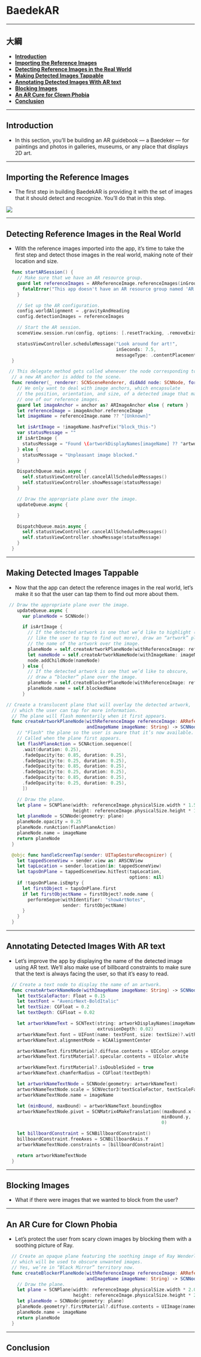 # BaedekAR

------

## 大綱

- [**Introduction**](#1)
- [**Importing the Reference Images**](#2)
- [**Detecting Reference Images in the Real World**](#3)
- [**Making Detected Images Tappable**](#4)
- [**Annotating Detected Images With AR text**](#5)
- [**Blocking Images**](#6)
- [**An AR Cure for Clown Phobia**](#7)
- [**Conclusion**](#8)

------

<h2 id="1">Introduction</h2>

- In this section, you’ll be building an AR guidebook — a Baedeker — for paintings and photos in galleries, museums, or any place that displays 2D art.

------

<h2 id="2">Importing the Reference Images</h2>

- The first step in building BaedekAR is providing it with the set of images that it should detect and recognize. You’ll do that in this step.

![](../.gitbook/assets/118.png)

------

<h2 id="3">Detecting Reference Images in the Real World</h2>

- With the reference images imported into the app, it’s time to take the first step and detect those images in the real world, making note of their location and size.

```swift
  func startARSession() {
    // Make sure that we have an AR resource group.
    guard let referenceImages = ARReferenceImage.referenceImages(inGroupNamed: "AR Resources", bundle: nil) else {
      fatalError("This app doesn't have an AR resource group named 'AR Resources'!")
    }

    // Set up the AR configuration.
    config.worldAlignment = .gravityAndHeading
    config.detectionImages = referenceImages

    // Start the AR session.
    sceneView.session.run(config, options: [.resetTracking, .removeExistingAnchors])

    statusViewController.scheduleMessage("Look around for art!",
                                         inSeconds: 7.5,
                                         messageType: .contentPlacement)
  }
```

```swift
 // This delegate method gets called whenever the node corresponding to
  // a new AR anchor is added to the scene.
  func renderer(_ renderer: SCNSceneRenderer, didAdd node: SCNNode, for anchor: ARAnchor) {
    // We only want to deal with image anchors, which encapsulate
    // the position, orientation, and size, of a detected image that matches
    // one of our reference images.
    guard let imageAnchor = anchor as? ARImageAnchor else { return }
    let referenceImage = imageAnchor.referenceImage
    let imageName = referenceImage.name ?? "[Unknown]"

    let isArtImage = !imageName.hasPrefix("block_this-")
    var statusMessage = ""
    if isArtImage {
      statusMessage = "Found \(artworkDisplayNames[imageName] ?? "artwork")."
    } else {
      statusMessage = "Unpleasant image blocked."
    }

    DispatchQueue.main.async {
      self.statusViewController.cancelAllScheduledMessages()
      self.statusViewController.showMessage(statusMessage)
    }

    // Draw the appropriate plane over the image.
    updateQueue.async {

    }

    DispatchQueue.main.async {
      self.statusViewController.cancelAllScheduledMessages()
      self.statusViewController.showMessage(statusMessage)
    }
  }
```



------

<h2 id="4">Making Detected Images Tappable</h2>

- Now that the app can detect the reference images in the real world, let’s make it so that the user can tap them to find out more about them.

```swift
 // Draw the appropriate plane over the image.
    updateQueue.async {
      var planeNode = SCNNode()

      if isArtImage {
        // If the detected artwork is one that we’d like to highlight (and one which we’d
        // like the user to tap to find out more), draw an “artwork” plane and
        // the name of the artwork over the image.
        planeNode = self.createArtworkPlaneNode(withReferenceImage: referenceImage, andImageName: imageName)
        let nameNode = self.createArtworkNameNode(withImageName: imageName)
        node.addChildNode(nameNode)
      } else {
        // If the detected artwork is one that we’d like to obscure,
        // draw a “blocker” plane over the image.
        planeNode = self.createBlockerPlaneNode(withReferenceImage: referenceImage, andImageName: imageName)
        planeNode.name = self.blockedName
      }
```

```swift
// Create a translucent plane that will overlay the detected artwork,
  // which the user can tap for more information.
  // The plane will flash momentarily when it first appears.
  func createArtworkPlaneNode(withReferenceImage referenceImage: ARReferenceImage,
                              andImageName imageName: String) -> SCNNode {
    // "Flash" the plane so the user is aware that it’s now available.
    // Called when the plane first appears.
    let flashPlaneAction = SCNAction.sequence([
      .wait(duration: 0.25),
      .fadeOpacity(to: 0.85, duration: 0.25),
      .fadeOpacity(to: 0.25, duration: 0.25),
      .fadeOpacity(to: 0.85, duration: 0.25),
      .fadeOpacity(to: 0.25, duration: 0.25),
      .fadeOpacity(to: 0.85, duration: 0.25),
      .fadeOpacity(to: 0.25, duration: 0.25),
      ])

    // Draw the plane.
    let plane = SCNPlane(width: referenceImage.physicalSize.width * 1.5,
                         height: referenceImage.physicalSize.height * 1.5)
    let planeNode = SCNNode(geometry: plane)
    planeNode.opacity = 0.25
    planeNode.runAction(flashPlaneAction)
    planeNode.name = imageName
    return planeNode
  }
```

```swift
  @objc func handleScreenTap(sender: UITapGestureRecognizer) {
    let tappedSceneView = sender.view as! ARSCNView
    let tapLocation = sender.location(in: tappedSceneView)
    let tapsOnPlane = tappedSceneView.hitTest(tapLocation,
                                              options: nil)
    if !tapsOnPlane.isEmpty {
      let firstObject = tapsOnPlane.first
      if let firstObjectName = firstObject?.node.name {
        performSegue(withIdentifier: "showArtNotes",
                     sender: firstObjectName)
      }
    }
  }
```

------

<h2 id="5">Annotating Detected Images With AR text</h2>

- Let’s improve the app by displaying the name of the detected image using AR text. We’ll also make use of billboard constraints to make sure that the text is always facing the user, so that it’s easy to read.

```swift
  // Create a text node to display the name of an artwork.
  func createArtworkNameNode(withImageName imageName: String) -> SCNNode {
    let textScaleFactor: Float = 0.15
    let textFont = "AvenirNext-BoldItalic"
    let textSize: CGFloat = 0.2
    let textDepth: CGFloat = 0.02

    let artworkNameText = SCNText(string: artworkDisplayNames[imageName],
                                  extrusionDepth: 0.02)
    artworkNameText.font = UIFont(name: textFont, size: textSize)?.withTraits(traits: .traitBold)
    artworkNameText.alignmentMode = kCAAlignmentCenter

    artworkNameText.firstMaterial?.diffuse.contents = UIColor.orange
    artworkNameText.firstMaterial?.specular.contents = UIColor.white

    artworkNameText.firstMaterial?.isDoubleSided = true
    artworkNameText.chamferRadius = CGFloat(textDepth)

    let artworkNameTextNode = SCNNode(geometry: artworkNameText)
    artworkNameTextNode.scale = SCNVector3(textScaleFactor, textScaleFactor, textScaleFactor)
    artworkNameTextNode.name = imageName

    let (minBound, maxBound) = artworkNameText.boundingBox
    artworkNameTextNode.pivot = SCNMatrix4MakeTranslation((maxBound.x - minBound.x) / 2,
                                                          minBound.y,
                                                          0)

    let billboardConstraint = SCNBillboardConstraint()
    billboardConstraint.freeAxes = SCNBillboardAxis.Y
    artworkNameTextNode.constraints = [billboardConstraint]

    return artworkNameTextNode
  }
```



------

<h2 id="6">Blocking Images</h2>

- What if there were images that we wanted to block from the user?

------

<h2 id="7">An AR Cure for Clown Phobia</h2>

- Let’s protect the user from scary clown images by blocking them with a soothing picture of Ray.

```swift
  // Create an opaque plane featuring the soothing image of Ray Wenderlich,
  // which will be used to obscure unwanted images.
  // Yes, we’re in “Black Mirror” territory now.
  func createBlockerPlaneNode(withReferenceImage referenceImage: ARReferenceImage,
                              andImageName imageName: String) -> SCNNode {
    // Draw the plane.
    let plane = SCNPlane(width: referenceImage.physicalSize.width * 2.0,
                         height: referenceImage.physicalSize.height * 2.0)
    let planeNode = SCNNode(geometry: plane)
    planeNode.geometry?.firstMaterial?.diffuse.contents = UIImage(named: "ray")
    planeNode.name = imageName
    return planeNode
  }
```

------

<h2 id="8">Conclusion</h2>